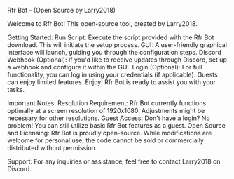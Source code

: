 Rfr Bot - (Open Source by Larry2018)

Welcome to Rfr Bot! This open-source tool, created by Larry2018.

Getting Started:
Run Script: Execute the script provided with the Rfr Bot download. This will initiate the setup process.
GUI: A user-friendly graphical interface will launch, guiding you through the configuration steps.
Discord Webhook (Optional): If you'd like to receive updates through Discord, set up a webhook and configure it within the GUI.
Login (Optional): For full functionality, you can log in using your credentials (if applicable). Guests can enjoy limited features.
Enjoy! Rfr Bot is ready to assist you with your tasks.

Important Notes:
Resolution Requirement: Rfr Bot currently functions optimally at a screen resolution of 1920x1080. Adjustments might be necessary for other resolutions.
Guest Access: Don't have a login? No problem! You can still utilize basic Rfr Bot features as a guest.
Open Source and Licensing: Rfr Bot is proudly open-source. While modifications are welcome for personal use, the code cannot be sold or commercially distributed without permission.

Support:
For any inquiries or assistance, feel free to contact Larry2018 on Discord.
